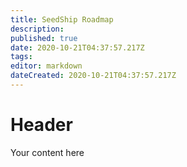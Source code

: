 ```yaml
---
title: SeedShip Roadmap
description: 
published: true
date: 2020-10-21T04:37:57.217Z
tags: 
editor: markdown
dateCreated: 2020-10-21T04:37:57.217Z
---
```


# Header
Your content here
